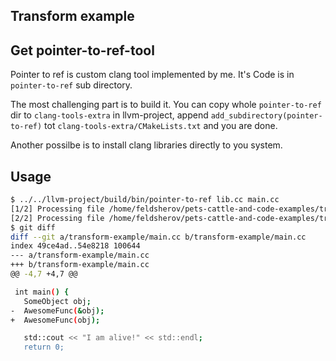 ## Transform example

## Get pointer-to-ref-tool

Pointer to ref is custom clang tool implemented by me.
It's Code is in `pointer-to-ref` sub directory.

The most challenging part is to build it. You can copy whole `pointer-to-ref` dir
to `clang-tools-extra` in llvm-project, append `add_subdirectory(pointer-to-ref)` tot `clang-tools-extra/CMakeLists.txt` and you are done.

Another possilbe is to install clang libraries directly to you system.

## Usage

```bash
$ ../../llvm-project/build/bin/pointer-to-ref lib.cc main.cc
[1/2] Processing file /home/feldsherov/pets-cattle-and-code-examples/transform-example/lib.cc.
[2/2] Processing file /home/feldsherov/pets-cattle-and-code-examples/transform-example/main.cc.
$ git diff
diff --git a/transform-example/main.cc b/transform-example/main.cc
index 49ce4ad..54e8218 100644
--- a/transform-example/main.cc
+++ b/transform-example/main.cc
@@ -4,7 +4,7 @@

 int main() {
   SomeObject obj;
-  AwesomeFunc(&obj);
+  AwesomeFunc(obj);

   std::cout << "I am alive!" << std::endl;
   return 0;

```
